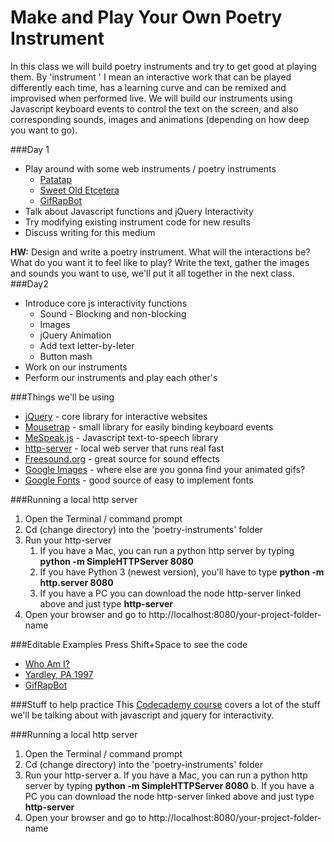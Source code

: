 # Make and Play Your Own Poetry Instrument
In this class we will build poetry instruments and try to get good at playing them. By 'instrument ' I mean an interactive work that can be played differently each time, has a learning curve and can be remixed and improvised when performed live. We will build our instruments using Javascript keyboard events to control the text on the screen, and also corresponding sounds, images and animations (depending on how deep you want to go).

###Day 1
* Play around with some web instruments / poetry instruments
  * [Patatap](http://patatap.com)
  * [Sweet Old Etcetera](http://collection.eliterature.org/2/works/clifford_sweet_old_etcetera/sweetweb/sweetoldetc.html)
  * [GifRapBot](http://hotwriting.net/gifRapBot)
* Talk about Javascript functions and jQuery Interactivity
* Try modifying existing instrument code for new results
* Discuss writing for this medium

**HW:** Design and write a poetry instrument. What will the interactions be? What do you want it to feel like to play? Write the text, gather the images and sounds you want to use, we'll put it all together in the next class.
###Day2
* Introduce core js interactivity functions
  * Sound - Blocking and non-blocking
  * Images
  * jQuery Animation
  * Add text letter-by-leter
  * Button mash
* Work on our instruments
* Perform our instruments and play each other's

###Things we'll be using
* [jQuery](http://jquery.com) - core library for interactive websites
* [Mousetrap](http://craig.is/killing/mice) - small library for easily binding keyboard events
* [MeSpeak.js](http://www.masswerk.at/mespeak/) - Javascript text-to-speech library
* [http-server](https://www.npmjs.com/package/http-server) - local web server that runs real fast
* [Freesound.org](http://freesound.org) - great source for sound effects
* [Google Images](http://images.google.com) - where else are you gonna find your animated gifs?
* [Google Fonts](http://google.com/fonts) - good source of easy to implement fonts

###Running a local http server
1. Open the Terminal / command prompt 
2. Cd (change directory) into the 'poetry-instruments' folder
3. Run your http-server
	1. If you have a Mac, you can run a python http server by typing **python -m SimpleHTTPServer 8080**
	2. If you have Python 3 (newest version), you'll have to type **python -m http.server 8080**
	3. If you have a PC you can download the node http-server linked above and just type **http-server**
4. Open your browser and go to http://localhost:8080/your-project-folder-name

###Editable Examples
Press Shift+Space to see the code
* [Who Am I?](http://hotwriting.net/whoami)
* [Yardley, PA 1997](http://hotwriting.net/inthedark)
* [GifRapBot](http://hotwriting.net/gifRapBot)

###Stuff to help practice
This [Codecademy course](https://www.codecademy.com/skills/make-an-interactive-website) covers a lot of the stuff we'll be talking about with javascript and jquery for interactivity.

###Running a local http server
1. Open the Terminal / command prompt 
2. Cd (change directory) into the 'poetry-instruments' folder
3. Run your http-server
	a. If you have a Mac, you can run a python http server by typing **python -m SimpleHTTPServer 8080**
	b. If you have a PC you can download the node http-server linked above and just type **http-server**
4. Open your browser and go to http://localhost:8080/your-project-folder-name
